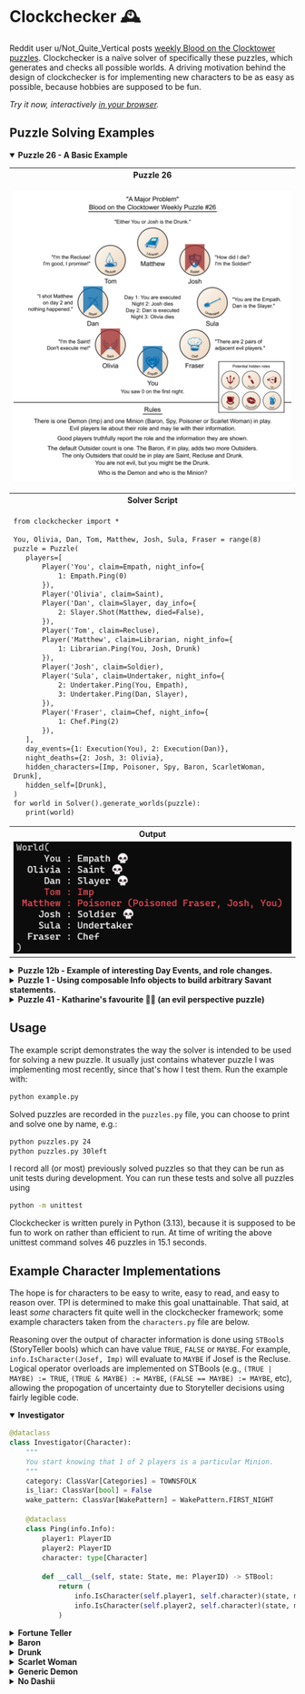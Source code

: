 # Clockchecker 🕰️
Reddit user u/Not_Quite_Vertical posts [weekly Blood on the Clocktower puzzles](https://notquitetangible.blogspot.com/2024/11/clocktower-puzzle-archive.html). Clockchecker is a naïve solver of specifically these puzzles, which generates and checks all possible worlds. A driving motivation behind the design of clockchecker is for implementing new characters to be as easy as possible, because hobbies are supposed to be fun.

*Try it now, interactively [in your browser](https://josefdean.co.uk/clockchecker/).*
 
## Puzzle Solving Examples
<p align="center">


<details open>
<summary><b>Puzzle 26 - A Basic Example</b></summary>
 
<table>
<tr><th>Puzzle 26</th></tr>
<tr><td><p align="center"><img src="README_imgs/puzzle26.png" width=600px></p></td></tr>
<tr><th>Solver Script</th></tr>
<tr><td>
 
 ```python3
from clockchecker import *

You, Olivia, Dan, Tom, Matthew, Josh, Sula, Fraser = range(8)
puzzle = Puzzle(
    players=[
        Player('You', claim=Empath, night_info={
            1: Empath.Ping(0)
        }),
        Player('Olivia', claim=Saint),
        Player('Dan', claim=Slayer, day_info={
            2: Slayer.Shot(Matthew, died=False),
        }),
        Player('Tom', claim=Recluse),
        Player('Matthew', claim=Librarian, night_info={
            1: Librarian.Ping(You, Josh, Drunk)
        }),
        Player('Josh', claim=Soldier),
        Player('Sula', claim=Undertaker, night_info={
            2: Undertaker.Ping(You, Empath),
            3: Undertaker.Ping(Dan, Slayer),
        }),
        Player('Fraser', claim=Chef, night_info={
            1: Chef.Ping(2)
        }),
    ],
    day_events={1: Execution(You), 2: Execution(Dan)},
    night_deaths={2: Josh, 3: Olivia},
    hidden_characters=[Imp, Poisoner, Spy, Baron, ScarletWoman, Drunk],
    hidden_self=[Drunk],
)
for world in Solver().generate_worlds(puzzle):
    print(world)
 ```
</td></tr>
<tr><th>Output</th></tr>
<tr><td><img src="README_imgs/solution26.png"></td></tr>
</table>

</details>
<details>
<summary><b>Puzzle 12b - Example of interesting Day Events, and role changes.</b></summary>

<table>
<tr><th>Puzzle 12b</th></tr>
<tr><td><p align="center"><img src="README_imgs/puzzle12b.webp" width=600px></p></td></tr>
<tr><th>Solver Script</th></tr>
<tr><td>
 
 ```python3
from clockchecker import *

You, Oscar, Anna, Josh, Fraser, Tom, Aoife, Steph = range(8)
puzzle = Puzzle(
    players=[
        Player('You', claim=Librarian, night_info={
            1: Librarian.Ping(Fraser, Steph, Lunatic)
        }),
        Player('Oscar', claim=Investigator, night_info={
            1: Investigator.Ping(Josh, Fraser, Spy)
        }),
        Player('Anna', claim=Empath, night_info={
            1: Empath.Ping(1)
        }),
        Player('Josh', claim=Mayor),
        Player('Fraser', claim=Slayer),
        Player('Tom', claim=Dreamer, night_info={
            1: Dreamer.Ping(Steph, Lunatic, Spy)
        }),
        Player('Aoife', claim=Clockmaker, night_info={
            1: Clockmaker.Ping(3)
        }),
        Player('Steph', claim=Courtier, night_info={
            1: Courtier.Choice(Vortox)
        }),
    ],
    day_events={
        1: [
            Doomsayer.Call(player=Tom, died=Josh),
            Slayer.Shot(player=Fraser, target=Steph, died=False),
            Doomsayer.Call(player=Steph, died=Oscar),
            Doomsayer.Call(player=Fraser, died=Aoife),
        ]
    },
    hidden_characters=[Vortox, Spy, ScarletWoman, Lunatic],
    hidden_self=[],
)

for world in Solver().generate_worlds(puzzle):
    print(world)
 ```
</td></tr>
<tr><th>Output</th></tr>
<tr><td><img src="README_imgs/solution12b.png"></td></tr>
</table>
</details>
<details>
<summary><b>Puzzle 1 - Using composable Info objects to build arbitrary Savant statements.</b></summary>

<table>
<tr><th>Puzzle 1</th></tr>
<tr><td><p align="center"><img src="README_imgs/puzzle1.webp" width=600px></p></td></tr>
<tr><th>Solver Script</th></tr>
<tr><td>
 
 ```python3
from clockchecker import *

# 5 of the 6 Savant statements we can handle by composing existing Info primitives, however
# for one of them it's easier to create this custom object implementing the Info interface.
@dataclass
class DrunkBetweenTownsfolk(Info):
    def __call__(self, state: State, src: PlayerID) -> STBool:
        N = len(state.players)
        result = FALSE
        for player in range(N):
            found_drunk = IsCharacter(player, characters.Drunk)(state, src)
            if found_drunk is FALSE:  # Allows MAYBE
                continue
            tf_neighbours = (
                IsCategory((player - 1) % N, TOWNSFOLK)(state, src) &
                IsCategory((player + 1) % N, TOWNSFOLK)(state, src)
            )
            result |= found_drunk & tf_neighbours
        return result

# Now solve the puzzle
You, Tim, Sula, Oscar, Matt, Anna = range(6)
puzzle = Puzzle(
    players=[
        Player('You', claim=Savant, day_info={
            1: Savant.Ping(
                IsInPlay(Investigator), 
                IsEvil(Tim) | IsEvil(Anna)
            ),
            2: Savant.Ping(
                Chef.Ping(1), 
                DrunkBetweenTownsfolk()
            ),
            3: Savant.Ping(
                IsCategory(Tim, MINION) | IsCategory(Sula, MINION),
                ~IsInPlay(Noble)
            ),
        }),
        Player('Tim', claim=Knight, night_info={
            1: Knight.Ping(Sula, Anna)
        }),
        Player('Sula', claim=Steward, night_info={
            1: Steward.Ping(Matt)
        }),
        Player('Oscar', claim=Investigator, night_info={
            1: Investigator.Ping(Sula, Anna, Goblin)
        }),
        Player('Matt', claim=Noble, night_info={
            1: Noble.Ping(Tim, Sula, Oscar)
        }),
        Player('Anna', claim=Seamstress, night_info={
            1: Seamstress.Ping(Sula, Oscar, same=False)
        }),
    ],
    hidden_characters=[Leviathan, Goblin, Drunk],
    hidden_self=[],
)

for world in Solver().generate_worlds(puzzle):
    print(world)
 ```
</td></tr>
<tr><th>Output</th></tr>
<tr><td><img src="README_imgs/solution1.png"></td></tr>
</table>
</details>
<details>
<summary><b>Puzzle 41 - Katharine's favourite 🧙‍♀️ (an evil perspective puzzle) </b></summary>

<table>
<tr><th>Puzzle 41</th></tr>
<tr><td><p align="center"><img src="README_imgs/puzzle41.webp" width=600px></p></td></tr>
<tr><th>Solver Script</th></tr>
<tr><td>
 
 ```python3
from clockchecker import *

You, Amelia, Edd, Riley, Josef, Gina, Katharine, Chris = range(8)
puzzle = Puzzle(
    players=[
        Player('You', claim=Imp),
        Player('Amelia', claim=FortuneTeller, night_info={
            1: FortuneTeller.Ping(Edd, Josef, False),
            2: FortuneTeller.Ping(Josef, You, False),
            3: FortuneTeller.Ping(Amelia, You, False),
        }),
        Player('Edd', claim=Seamstress, night_info={
            1: Seamstress.Ping(Katharine, Chris, same=True),
        }),
        Player('Riley', claim=Slayer, day_info={
            1: Slayer.Shot(Katharine, died=False),
        }),
        Player('Josef', claim=Chef, night_info={
            1: Chef.Ping(1),
        }),
        Player('Gina', claim=Noble, night_info={
            1: Noble.Ping(Edd, Riley, Chris),
        }),
        Player('Katharine', claim=PoppyGrower),
        Player('Chris', claim=Artist, day_info={
            1: Artist.Ping(~IsCategory(Riley, TOWNSFOLK)),
        }),
    ],
    day_events={
        1: [
            Dies(after_nominating=True, player=Gina),
            Execution(Riley),
        ],
        2: Execution(Edd)
    },
    night_deaths={2: Chris, 3: Josef},
    hidden_characters=[Imp, Witch, Drunk, Lunatic],
    hidden_self=[Lunatic],
)

for world in Solver().generate_worlds(puzzle):
    print(world)
 ```
</td></tr>
<tr><th>Output</th></tr>
<tr><td><img src="README_imgs/solution41.png"></td></tr>
</table>
</details>
 
</p>

## Usage
The example script demonstrates the way the solver is intended to be used for solving a new puzzle. It usually just contains whatever puzzle I was implementing most recently, since that's how I test them. Run the example with:
```bash
python example.py
```
Solved puzzles are recorded in the `puzzles.py` file, you can choose to print and solve one by name, e.g.:
```bash
python puzzles.py 24
python puzzles.py 30left
```
I record all (or most) previously solved puzzles so that they can be run as unit tests during development. You can run these tests and solve all puzzles using
```bash
python -m unittest
```
Clockchecker is written purely in Python (3.13), because it is supposed to be fun to work on rather than efficient to run. At time of writing the above unittest command solves 46 puzzles in 15.1 seconds.

## Example Character Implementations
The hope is for characters to be easy to write, easy to read, and easy to reason over. TPI is determined to make this goal unattainable. That said, at least _some_ characters fit quite well in the clockchecker framework; some example characters taken from the `characters.py` file are below.

Reasoning over the output of character information is done using `STBool`s (StoryTeller bools) which can have value `TRUE`, `FALSE` or `MAYBE`. For example, `info.IsCharacter(Josef, Imp)` will evaluate to `MAYBE` if Josef is the Recluse. Logical operator overloads are implemented on STBools (e.g., `(TRUE | MAYBE) := TRUE`, `(TRUE & MAYBE) := MAYBE`, `(FALSE == MAYBE) := MAYBE`, etc), allowing the propogation of uncertainty due to Storyteller decisions using fairly legible code.

<details open>
<summary><b>Investigator</b></summary>
 
```python
@dataclass
class Investigator(Character):
    """
    You start knowing that 1 of 2 players is a particular Minion.
    """
    category: ClassVar[Categories] = TOWNSFOLK
    is_liar: ClassVar[bool] = False
    wake_pattern: ClassVar[WakePattern] = WakePattern.FIRST_NIGHT

    @dataclass
    class Ping(info.Info):
        player1: PlayerID
        player2: PlayerID
        character: type[Character]

        def __call__(self, state: State, me: PlayerID) -> STBool:
            return (
                info.IsCharacter(self.player1, self.character)(state, me) |
                info.IsCharacter(self.player2, self.character)(state, me)
            )
```
</details>
<details>
<summary><b>Fortune Teller</b></summary>

```python
@dataclass
class FortuneTeller(Character):
    """
    Each night, choose 2 players: you learn if either is a Demon. 
    There is a good player that registers as a Demon to you.
    """
    category: ClassVar[Categories] = TOWNSFOLK
    is_liar: ClassVar[bool] = False
    wake_pattern: ClassVar[WakePattern] = WakePattern.EACH_NIGHT

    @dataclass
    class Ping(info.Info):
        player1: PlayerID
        player2: PlayerID
        demon: bool
        def __call__(self, state: State, me: PlayerID) -> STBool:
            red_herring = state.players[me].character.red_herring
            real_result = (
                info.IsCategory(self.player1, DEMON)(state, me)
                | info.IsCategory(self.player2, DEMON)(state, me)
                | info.STBool(red_herring in (self.player1, self.player2))
            )
            return real_result == info.STBool(self.demon)

    def run_setup(self, state: State, me: PlayerID) -> StateGen:
        # Any good player could be chosen as the red herring
        for player in range(len(state.players)):
            if info.IsEvil(player)(state, me) is not info.TRUE:
                new_state = state.fork()
                new_state.players[me].character.red_herring = player
                yield new_state
```
</details>
<details>
<summary><b>Baron</b></summary>
 
```python
@dataclass
class Baron(Character):
    """
    There are extra Outsiders in play. [+2 Outsiders]
    """
    category: ClassVar[Categories] = MINION
    is_liar: ClassVar[bool] = True
    wake_pattern: ClassVar[WakePattern] = WakePattern.NEVER

    @staticmethod
    def modify_category_counts(bounds: CategoryBounds) -> CategoryBounds:
        (min_tf, max_tf), (min_out, max_out), mn, dm = bounds
        bounds = (min_tf - 2, max_tf - 2), (min_out + 2, max_out + 2), mn, dm
        return bounds
```
</details>
<details>
<summary><b>Drunk</b></summary>
 
```python
@dataclass
class Drunk(Character):
    """
    You do not know you are the Drunk. 
    You think you are a Townsfolk character, but you are not.
    """
    category: ClassVar[Categories] = OUTSIDER
    is_liar: ClassVar[bool] = True

    def run_setup(self, state: State, me: PlayerID) -> StateGen:
        drunk = state.players[me]
        # Drunk can only 'lie' about being Townsfolk
        if drunk.claim.category is not TOWNSFOLK:
            return
        drunk.droison_count += 1
        self.wake_pattern = drunk.claim.wake_pattern
        yield state
```
</details>
<details>
<summary><b>Scarlet Woman</b></summary>
 
```python
@dataclass
class ScarletWoman(Character):
    """
    If there are 5 or more players alive & the Demon dies, you become the Demon.
    (Travellers don't count).
    """
    category: ClassVar[Categories] = MINION
    is_liar: ClassVar[bool] = True
    wake_pattern: ClassVar[WakePattern] = WakePattern.MANUAL

    def death_in_town(self, state: State, death: PlayerID, me: PlayerID) -> None:
        """Catch a Demon death. I don't allow catching Recluse deaths."""
        scarletwoman = state.players[me]
        dead_player = state.players[death]
        living_players = sum(
            not p.is_dead and p.character.category is not TRAVELLER
            for p in state.players
        )
        if (
            not scarletwoman.is_dead
            and scarletwoman.droison_count == 0
            and dead_player.character.category is DEMON
            and living_players >= 4
        ):
            if state.night is not None:
                scarletwoman.woke()
            state.character_change(me, type(dead_player.character))
```
</details>
<details>
<summary><b>Generic Demon</b></summary>

 ```python
@dataclass
class GenericDemon(Character):
    """
    Many demons just kill once each night*, so implment that once here.
    """
    category: ClassVar[Categories] = DEMON
    is_liar: ClassVar[bool] = True
    wake_pattern: ClassVar[WakePattern] = WakePattern.EACH_NIGHT_STAR

    def run_night(self, state: State, night: int, me: PlayerID) -> StateGen:
        """Override Reason: Create a world for every kill choice."""
        demon = state.players[me]
        if night == 1 or demon.is_dead or demon.droison_count:
            yield state
            return
        for target in range(len(state.players)):
            new_state = state.fork()
            target_char = new_state.players[target].character
            yield from target_char.attacked_at_night(new_state, target, me)
```
</details>

<details>
<summary><b>No Dashii</b></summary>

```python
@dataclass
class NoDashii(GenericDemon):
    """
    Each night*, choose a player: they die. 
    Your 2 Townsfolk neighbors are poisoned.
    """
    tf_neighbour1: PlayerID | None = None
    tf_neighbour2: PlayerID | None = None

    def run_setup(self, state: State, me: PlayerID) -> StateGen:
        # I allow the No Dashii to poison misregistering characters (e.g. Spy),
        # so there may be multiple possible combinations of neighbour pairs
        # depending on ST choices. Find them all and create a world for each.
        N = len(state.players)
        clockwise_candidates, anticlockwise_candidates = [], []
        for candidates, direction in (
            (clockwise_candidates, 1),
            (anticlockwise_candidates, -1),
        ):
            for step in range(1, N):
                player = (me + direction * step) % N
                is_tf = info.IsCategory(player, TOWNSFOLK)(state, me)
                if is_tf is not info.FALSE:
                    candidates.append(player)
                if is_tf is info.TRUE:
                    break
        # Create a world or each combination of cw and acw poisoned player
        for clockwise_neighbour in clockwise_candidates:
            for anticlockwise_neighbour in anticlockwise_candidates:
                new_state = state.fork()
                new_nodashii = new_state.players[me].character
                new_nodashii.tf_neighbour1 = clockwise_neighbour
                new_nodashii.tf_neighbour2 = anticlockwise_neighbour
                new_nodashii.maybe_activate_effects(new_state, me)
                yield new_state

    def _activate_effects_impl(self, state: State, me: PlayerID):
        state.players[self.tf_neighbour1].droison(state, me)
        state.players[self.tf_neighbour2].droison(state, me)

    def _deactivate_effects_impl(self, state: State, me: PlayerID):
        state.players[self.tf_neighbour1].undroison(state, me)
        state.players[self.tf_neighbour2].undroison(state, me)
```
</details>
